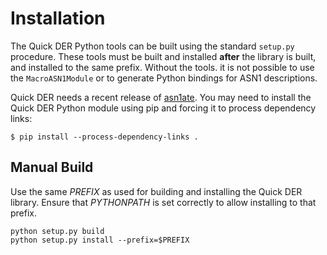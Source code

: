 # Installation

The Quick DER Python tools can be built using the standard `setup.py`
procedure. These tools must be built and installed **after** the library
is built, and installed to the same prefix. Without the tools. it is
not possible to use the `MacroASN1Module` or to generate Python
bindings for ASN1 descriptions.

Quick DER needs  a recent release of [asn1ate](https://pypi.python.org/pypi/asn1ate/).
You may need to install the Quick DER Python module using pip and forcing it to
process dependency links:

```
$ pip install --process-dependency-links .
```

## Manual Build

Use the same *PREFIX* as used for building and installing the Quick DER library.
Ensure that *PYTHONPATH* is set correctly to allow installing to that prefix.

```
python setup.py build
python setup.py install --prefix=$PREFIX
```

